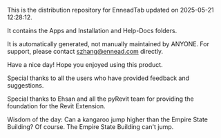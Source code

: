 This is the distribution repository for EnneadTab updated on 2025-05-21 12:28:12.

It contains the Apps and Installation and Help-Docs folders.

It is automatically generated, not manually maintained by ANYONE.
For support, please contact szhang@ennead.com directly.

Have a nice day! Hope you enjoyed using this product.

Special thanks to all the users who have provided feedback and suggestions.

Special thanks to Ehsan and all the pyRevit team for providing the foundation for the Revit Extension.



Wisdom of the day:
Can a kangaroo jump higher than the Empire State Building? Of course. The Empire State Building can't jump.
